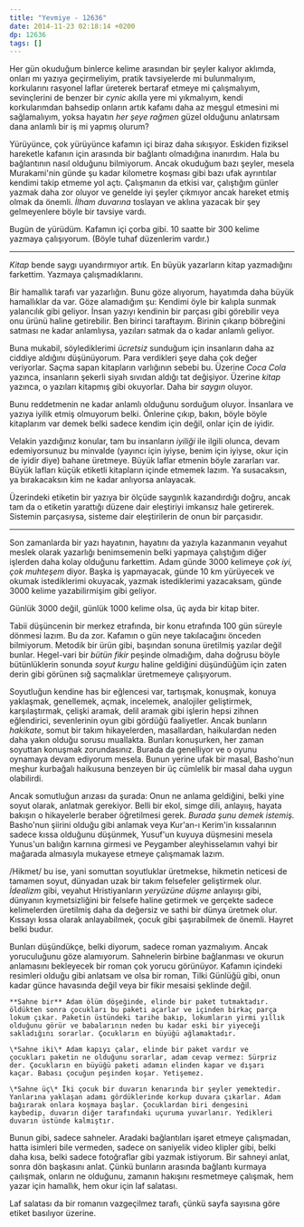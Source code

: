 ```yaml
---
title: "Yevmiye - 12636"
date: 2014-11-23 02:18:14 +0200
dp: 12636
tags: []
---
```


Her gün okuduğum binlerce kelime arasından bir şeyler kalıyor aklımda,
onları mı yazıya geçirmeliyim, pratik tavsiyelerde mi bulunmalıyım,
korkularını rasyonel laflar üreterek bertaraf etmeye mi çalışmalıyım,
sevinçlerini de benzer bir *cynic* akılla yere mi yıkmalıyım, kendi
korkularımdan bahsedip onların artık kafamı daha az meşgul etmesini mi
sağlamalıyım, yoksa hayatın *her şeye rağmen* güzel olduğunu anlatırsam
dana anlamlı bir iş mi yapmış olurum?

Yürüyünce, çok yürüyünce kafamın içi biraz daha sıkışıyor. Eskiden fiziksel
hareketle kafanın için arasında bir bağlantı olmadığına inanırdım. Hala bu
bağlantının nasıl olduğunu bilmiyorum. Ancak okuduğum bazı şeyler, mesela
Murakami'nin günde şu kadar kilometre koşması gibi bazı ufak ayrıntılar kendimi
takip etmeme yol açtı.  Çalışmanın da etkisi var, çalıştığım günler yazmak daha
zor oluyor ve genelde iyi şeyler çıkmıyor ancak hareket etmiş olmak da
önemli. *İlham duvarına* toslayan ve aklına yazacak bir şey gelmeyenlere böyle
bir tavsiye vardı.

Bugün de yürüdüm. Kafamın içi çorba gibi. 10 saatte bir 300 kelime yazmaya
çalışıyorum. (Böyle tuhaf düzenlerim vardır.)

--------------

*Kitap* bende saygı uyandırmıyor artık. En büyük yazarların kitap yazmadığını
farkettim. Yazmaya çalışmadıklarını.

Bir hamallık tarafı var yazarlığın. Bunu göze alıyorum, hayatımda daha büyük
hamallıklar da var. Göze alamadığım şu: Kendimi öyle bir kalıpla sunmak
yalancılık gibi geliyor. İnsan yazıyı kendinin bir parçası gibi görebilir veya
onu ürünü haline getirebilir. Ben birinci taraftayım.  Birinin çıkarıp böbreğini
satması ne kadar anlamlıysa, yazıları satmak da o kadar anlamlı geliyor.

Buna mukabil, söylediklerimi *ücretsiz* sunduğum için insanların daha az ciddiye
aldığını düşünüyorum. Para verdikleri şeye daha çok değer veriyorlar. Saçma
sapan kitapların varlığının sebebi bu. Üzerine *Coca Cola* yazınca, insanların
şekerli siyah sıvıdan aldığı tat değişiyor.  Üzerine *kitap* yazınca, o yazıları
kitapmış gibi okuyorlar. Daha bir *saygın* oluyor.

Bunu reddetmenin ne kadar anlamlı olduğunu sorduğum oluyor. İnsanlara ve yazıya
iyilik etmiş olmuyorum belki. Önlerine çıkıp, bakın, böyle böyle kitaplarım var
demek belki sadece kendim için değil, onlar için de iyidir.

Velakin yazdığınız konular, tam bu insanların *iyiliği* ile ilgili olunca, devam
edemiyorsunuz bu minvalde (yayıncı için iyiyse, benim için iyiyse, okur için de
iyidir diye) bahane üretmeye. Büyük laflar etmenin böyle zararları var. Büyük
lafları küçük etiketli kitapların içinde etmemek lazım. Ya susacaksın, ya
bırakacaksın kim ne kadar anlıyorsa anlayacak.

Üzerindeki etiketin bir yazıya bir ölçüde saygınlık kazandırdığı doğru, ancak
tam da o etiketin yarattığı düzene dair eleştiriyi imkansız hale
getirerek. Sistemin parçasıysa, sisteme dair eleştirilerin de onun bir
parçasıdır.

--------------

Son zamanlarda bir yazı hayatının, hayatını da yazıyla kazanmanın veyahut meslek
olarak yazarlığı benimsemenin belki yapmaya çalıştığım diğer işlerden daha kolay
olduğunu farkettim. Adam günde 3000 kelimeye *çok iyi, çok muhteşem*
diyor. Başka iş yapmayacak, günde 10 km yürüyecek ve okumak istediklerimi
okuyacak, yazmak istediklerimi yazacaksam, günde 3000 kelime yazabilirmişim gibi
geliyor.

Günlük 3000 değil, günlük 1000 kelime olsa, üç ayda bir kitap biter.

Tabii düşüncenin bir merkez etrafında, bir konu etrafında 100 gün süreyle
dönmesi lazım. Bu da zor. Kafamın o gün neye takılacağını önceden
bilmiyorum. Metodik bir ürün gibi, başından sonuna üretilmiş yazılar değil
bunlar. Hegel-vari bir *bütün fikir* peşinde olmadığım, daha doğrusu böyle
bütünlüklerin sonunda *soyut kurgu* haline geldiğini düşündüğüm için zaten derin
gibi görünen sığ saçmalıklar üretmemeye çalışıyorum.

Soyutluğun kendine has bir eğlencesi var, tartışmak, konuşmak, konuya
yaklaşmak, genellemek, açmak, incelemek, analojiler geliştirmek,
karşılaştırmak, çelişki aramak, delil aramak gibi işlerin hepsi zihnen
eğlendirici, sevenlerinin oyun gibi gördüğü faaliyetler. Ancak bunların
*hakikate*, somut bir takım hikayelerden, masallardan, haikulardan neden
daha yakın olduğu sorusu muallakta. Bunları konuşurken, her zaman
soyuttan konuşmak zorundasınız. Burada da genelliyor ve o oyunu oynamaya
devam ediyorum mesela. Bunun yerine ufak bir masal, Basho'nun meşhur
kurbağalı haikusuna benzeyen bir üç cümlelik bir masal daha uygun
olabilirdi.

Ancak somutluğun arızası da şurada: Onun ne anlama geldiğini, belki yine
soyut olarak, anlatmak gerekiyor. Belli bir ekol, simge dili, anlayıış,
hayata bakışın o hikayelerle beraber öğretilmesi gerek. *Burada şunu
demek istemiş.* Basho'nun şiirini olduğu gibi anlamak veya Kur'an-ı
Kerim'in kıssalarının sadece kıssa olduğunu düşünmek, Yusuf'un kuyuya
düşmesini mesela Yunus'un balığın karnına girmesi ve Peygamber
aleyhisselamın vahyi bir mağarada almasıyla mukayese etmeye çalışmamak
lazım.

/Hikmet/ bu ise, yani somuttan soyutluklar üretmekse, hikmetin neticesi
de tamamen soyut, dünyadan uzak bir takım felsefeler geliştirmek olur.
*İdealizm* gibi, veyahut Hristiyanların *yeryüzüne düşme* anlayıışı
gibi, dünyanın kıymetsizliğini bir felsefe haline getirmek ve gerçekte
sadece kelimelerden üretilmiş daha da değersiz ve sathi bir dünya
üretmek olur. Kıssayı kıssa olarak anlayabilmek, çocuk gibi şaşırabilmek
de önemli. Hayret belki budur.

Bunları düşündükçe, belki diyorum, sadece roman yazmalıyım. Ancak
yoruculuğunu göze alamıyorum. Sahnelerin birbine bağlanması ve okurun
anlamasını bekleyecek bir roman çok yorucu görünüyor. Kafamın içindeki
resimleri olduğu gibi anlatsam ve olsa bir roman, Tilki Günlüğü gibi,
onun kadar günce havasında değil veya bir fikir mesaisi şeklinde değil.

    **Sahne bir** Adam ölüm döşeğinde, elinde bir paket tutmaktadır.
    öldükten sonra çocukları bu paketi açarlar ve içinden birkaç parça
    lokum çıkar. Paketin üstündeki tarihe bakıp, lokumların yirmi yıllık
    olduğunu görür ve babalarının neden bu kadar eski bir yiyeceği
    sakladığını sorarlar. Çocukların en büyüğü ağlamaktadır.

    \*Sahne iki\* Adam kapıyı çalar, elinde bir paket vardır ve
    çocukları paketin ne olduğunu sorarlar, adam cevap vermez: Sürpriz
    der. Çocukların en büyüğü paketi adamın elinden kapar ve dışarı
    kaçar. Babası çocuğun peşinden koşar. Yetişemez.

    \*Sahne üç\* İki çocuk bir duvarın kenarında bir şeyler yemektedir.
    Yanlarına yaklaşan adamı gördüklerinde korkup duvara çıkarlar. Adam
    bağırarak onlara koşmaya başlar. Çocuklardan biri dengesini
    kaybedip, duvarın diğer tarafındaki uçuruma yuvarlanır. Yedikleri
    duvarın üstünde kalmıştır.

Bunun gibi, sadece sahneler. Aradaki bağlantıları işaret etmeye
çalışmadan, hatta isimleri bile vermeden, sadece on saniyelik video
klipler gibi, belki daha kısa, belki sadece fotoğraflar gibi yazmak
istiyorum. Bir sahneyi anlat, sonra dön başkasını anlat. Çünkü bunların
arasında bağlantı kurmaya çaılışmak, onların ne olduğunu, zamanın
hakışını resmetmeye çalışmak, hem yazar için hamallık, hem okur için laf
salatası.

Laf salatası da bir romanın vazgeçilmez tarafı, çünkü sayfa sayısına
göre etiket basılıyor üzerine.

